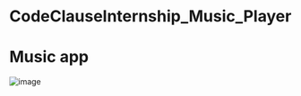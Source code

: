 ﻿# CodeClauseInternship_Music_Player
# Music app
![image](https://github.com/user-attachments/assets/e055cbad-b240-4706-ad03-5962386d3464)
